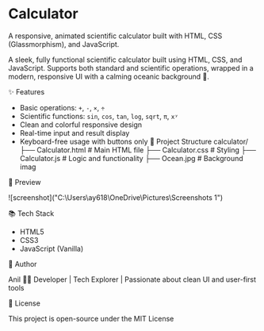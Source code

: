 # Calculator
A responsive, animated scientific calculator built with HTML, CSS (Glassmorphism), and JavaScript.

A sleek, fully functional scientific calculator built using HTML, CSS, and JavaScript. Supports both standard and scientific operations, wrapped in a modern, responsive UI with a calming oceanic background 🌊.


✨ Features

- Basic operations: `+`, `-`, `×`, `÷`
- Scientific functions: `sin`, `cos`, `tan`, `log`, `sqrt`, `π`, `xʸ`
- Clean and colorful responsive design
- Real-time input and result display
- Keyboard-free usage with buttons only
📁 Project Structure
calculator/
├── Calculator.html # Main HTML file
├── Calculator.css # Styling
├── Calculator.js # Logic and functionality
├── Ocean.jpg # Background imag

📸 Preview

![screenshot]("C:\Users\ay618\OneDrive\Pictures\Screenshots 1")

📚 Tech Stack

- HTML5
- CSS3
- JavaScript (Vanilla)

🧠 Author

Anil
👨‍💻 Developer | Tech Explorer | Passionate about clean UI and user-first tools  

📜 License

This project is open-source under the MIT License
